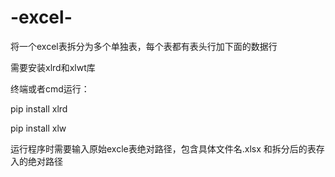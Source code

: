 # -excel-
将一个excel表拆分为多个单独表，每个表都有表头行加下面的数据行


需要安装xlrd和xlwt库


终端或者cmd运行：


pip install xlrd


pip install xlw


运行程序时需要输入原始excle表绝对路径，包含具体文件名.xlsx     和拆分后的表存入的绝对路径
